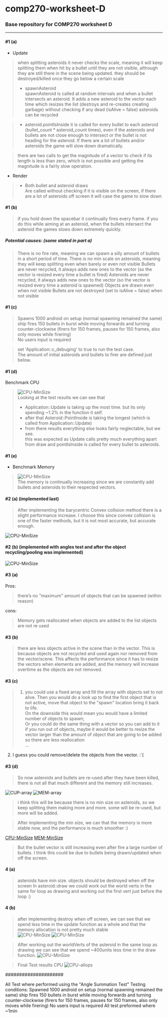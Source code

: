 # comp270-worksheet-D
### Base repository for COMP270 worksheet D
---  

#### #1 (a) 
- Update 
> when splitting asteroids it never checks the scale, meaning it will keep splitting them when hit by a bullet until they are not visible, although they are still there in the scene being updated. they should be destroyed/killed once they go below a certain scale
> - spawnAsteroid  
> spawnAsteroid is called at random intervals and when a bullet intersects an asteroid. It adds a new asteroid to the vector each time which resizes the list (destroys and re-creates creating garbage) without checking if any dead (isAlive = false) asteroids can be recycled 

> - asteroid.pointIsInside
> it is called for every bullet to each asteroid (bullet_count * asteroid_count times), even if the asteroids and bullets are not close enough to intersect or the bullet is not heading for the asteroid. If there are a lot of bullets and/or asteroids the game will slow down dramatically.

> there are two calls to get the magnitude of a vector to check if its length is less than zero, which is not possible and getting the magnitude is a fairly slow operation. 

- Render
> - Both bullet and asteroid draws  
> Are called without checking if it is visible on the screen, if there are a lot of asteroids off screen it will case the game to slow down

#### #1 (b)
> if you hold down the spacebar it continually fires every frame. if you do this while aiming at an asteroid, when the bullets intersect the asteroid the games slows down extremely quickly.
##### Potential causes: (some stated in part a)
> There is no fire rate, meaning we can spawn a silly amount of bullets in a short period of time.
> There is no min scale on asteroids, meaning they will keep splitting even when barely or even not visible
> Bullets are never recycled, it always adds new ones to the vector (so the vector is resized every time a bullet is fired)
> Asteroids are never recycled, it always adds new ones to the vector (so the vector is resized every time a asteroid is spawned)
> Objects are drawn even when not visible
> Bullets are not destroyed (set to isAlive = false) when not visible

#### #1 (c)

> Spawns 1000 android on setup (normal spawning remained the same)  
> ship fires 150 bullets in burst while moving forwards and turning counter-clockwise (firers for 150 frames, pauses for 150 frames, also only moves while firering)  
> No users input is required  

> set 'Application::c_debuging' to true to run the test case.  
> The amount of initial asteroids and bullets to firer are defined just below.  

#### #1 (d)
Benchmark CPU
> ![CPU-MinSize](/Screenshoots/CPU%20-%20[Bench].png)  
> Looking at the test results we can see that  
> - Application::Update is taking up the most time. but its only spending ~1.2% in the function it self.  
> - after that Asteroid::PointInside is taking the longest (which is called from Application::Update)  
> - from there results everything else looks fairly neglectable, but we see.  
> this was expected as Update calls pretty much everything apart from draw and pointIsInside is called for every bullet to asteroids.  

#### #1 (e)
- Benchmark Memory
> ![CPU-MinSize](/Screenshoots/MEM%20-%20[Bench].png)  
> The memory is continually increasing since we are constantly add bullets and asteroids to their respected vectors.  


#### #2 (a) (implemented last)
> After implementing the barycentric Convex collision method there is a slight performance increase. I choose this since convex collision is one of the faster methods, but it is not most accurate, but accurate enough.  

![CPU-MinSize](/Screenshoots/CPU%20-%20[Convex].png)


#### #2 (b) (implemented with angles test and after the object recycling/pooling was implemented)

![CPU-MinSize](/Screenshoots/CPU%20-%20[ErlyExit].png)


#### #3 (a)
Pros:
> there’s no "maximum" amount of objects that can be spawned (within reason)
>

cons:
> Memory gets reallocated when objects are added to the list
> objects are not re used
> 

#### #3 (b)
> there are less objects active in the scene than in the vector. This is because objects are not recycled and used again nor removed from the vector/scene. This affects the performance since it has to resize the vectors when elements are added, and the memory will increase overtime as the objects are not removed.  

#### #3 (c)
> 1. you could use a fixed array and fill the array with objects set to not alive. Then you would do a look up to find the first object that is not active, move that object to the "spawn" location bring it back to life.  
> On the downside this would mean you would have a limited number of objects to spawn;  
> Or you could do the same thing with a vector so you can add to it if you run out of objects, maybe it would be better to resize the vector larger than the amount of object that are going to be added so there are less reallocation  
...  
  
2. I guess you could remove/delete the objects from the vector. :`(

#### #3 (d)
> So now asteroids and bullets are re-used after they have been killed, there is not all that much different and the memory still increases.

![CUP-array](/Screenshoots/CPU%20-%20[Array].png)
![MEM-array](/Screenshoots/MEM%20-%20[Array].png)

> i think this will be because there is no min size on asteroids, so we keep splitting them making more and more. some will be re-used, but more will be added.  

> After implementing the min size, we can that the memory is more stable now, and the performance is much smoother :)  

[CPU-MinSize](/Screenshoots/CPU%20-%20[MinSize].png)
[MEM-MinSize](/Screenshoots/MEM%20-%20[MinSize].png)

> But the bullet vector is still increasing even after fire a large number of bullets. I think this could be due to bullets being drawn/updated when off the screen.  

#### 4 (a)
> asteroids have min size.
> objects should be destroyed when off the screen
> In asteroid::draw we could work out the world verts in the same for loop as drawing and working out the first vert just before the loop :)

#### 4 (b)
> after implementing destroy when off screen, we can see that we spend less time in the update function as a whole and that the memory allocation is not pretty much stable  
![CPU-MinSize](/Screenshoots/CPU%20-%20[offScreen].png)
![CPU-MinSize](/Screenshoots/MEM%20-%20[OffScreen].png)

> After working out the worldVerts of the asteroid in the same loop as drawing we can see that we spend ~400units less time in the draw function. 
![CPU-MinSize](/Screenshoots/CPU%20-%20[vertAndDraw].png)


> Final Test results
> CPU
![CPU-allops](/Screenshoots/CPU%20-%20[all%20ops].png)

#####################

All Test where performed using the "Angle Summation Test"
Testing conditions:
Spawned 1000 android on setup (normal spawning remained the same)
ship fires 150 bullets in burst while moving forwards and turning counter-clockwise (firers for 150 frames, pauses for 150 frames, also only moves while firering)
No users input is required
All test preformed where ~1min





